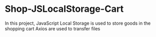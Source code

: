 # Shop-JSLocalStorage-Cart
In this project, JavaScript Local Storage is used to store goods in the shopping cart
Axios are used to transfer files
